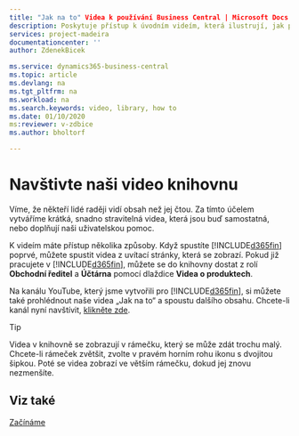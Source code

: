 ```yaml
---
title: "Jak na to" Videa k používání Business Central | Microsoft Docs
description: Poskytuje přístup k úvodním videím, která ilustrují, jak provádět běžné úkoly.
services: project-madeira
documentationcenter: ''
author: ZdenekBicek

ms.service: dynamics365-business-central
ms.topic: article
ms.devlang: na
ms.tgt_pltfrm: na
ms.workload: na
ms.search.keywords: video, library, how to
ms.date: 01/10/2020
ms:reviewer: v-zdbice
ms.author: bholtorf

---
```

# Navštivte naši video knihovnu

Víme, že někteří lidé raději vidí obsah než jej čtou. Za tímto účelem vytváříme krátká, snadno stravitelná videa, která jsou buď samostatná, nebo doplňují naši uživatelskou pomoc.

K videím máte přístup několika způsoby. Když spustíte [!INCLUDE[d365fin](includes/d365fin_md.md)] poprvé, můžete spustit videa z uvítací stránky, která se zobrazí. Pokud již pracujete v [!INCLUDE[d365fin](includes/d365fin_md.md)], můžete se do knihovny dostat z rolí **Obchodní ředitel** a **Účtárna** pomocí  dlaždice **Videa o produktech**.

Na kanálu YouTube, který jsme vytvořili pro [!INCLUDE[d365fin](includes/d365fin_md.md)], si můžete také prohlédnout naše videa „Jak na to“ a spoustu dalšího obsahu. Chcete-li kanál nyní navštívit, [klikněte zde](https://go.microsoft.com/fwlink/?linkid=851533).

> [!Tip]  
> Videa v knihovně se zobrazují v rámečku, který se může zdát trochu malý. Chcete-li rámeček zvětšit, zvolte v pravém horním rohu ikonu s dvojitou šipkou. Poté se videa zobrazí ve větším rámečku, dokud jej znovu nezmenšíte.

## Viz také

[Začínáme](product-get-started.md)

